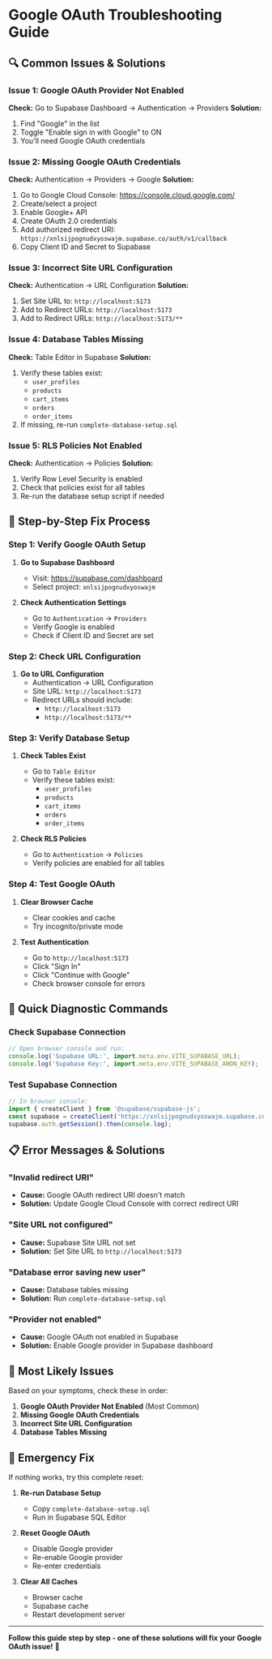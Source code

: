 # Google OAuth Troubleshooting Guide

## 🔍 **Common Issues & Solutions**

### **Issue 1: Google OAuth Provider Not Enabled**

**Check:** Go to Supabase Dashboard → Authentication → Providers
**Solution:** 
1. Find "Google" in the list
2. Toggle "Enable sign in with Google" to ON
3. You'll need Google OAuth credentials

### **Issue 2: Missing Google OAuth Credentials**

**Check:** Authentication → Providers → Google
**Solution:**
1. Go to Google Cloud Console: https://console.cloud.google.com/
2. Create/select a project
3. Enable Google+ API
4. Create OAuth 2.0 credentials
5. Add authorized redirect URI: `https://xnlsijpognudxyoswajm.supabase.co/auth/v1/callback`
6. Copy Client ID and Secret to Supabase

### **Issue 3: Incorrect Site URL Configuration**

**Check:** Authentication → URL Configuration
**Solution:**
1. Set Site URL to: `http://localhost:5173`
2. Add to Redirect URLs: `http://localhost:5173`
3. Add to Redirect URLs: `http://localhost:5173/**`

### **Issue 4: Database Tables Missing**

**Check:** Table Editor in Supabase
**Solution:**
1. Verify these tables exist:
   - `user_profiles`
   - `products`
   - `cart_items`
   - `orders`
   - `order_items`
2. If missing, re-run `complete-database-setup.sql`

### **Issue 5: RLS Policies Not Enabled**

**Check:** Authentication → Policies
**Solution:**
1. Verify Row Level Security is enabled
2. Check that policies exist for all tables
3. Re-run the database setup script if needed

## 🚀 **Step-by-Step Fix Process**

### **Step 1: Verify Google OAuth Setup**

1. **Go to Supabase Dashboard**
   - Visit: https://supabase.com/dashboard
   - Select project: `xnlsijpognudxyoswajm`

2. **Check Authentication Settings**
   - Go to `Authentication` → `Providers`
   - Verify Google is enabled
   - Check if Client ID and Secret are set

### **Step 2: Check URL Configuration**

1. **Go to URL Configuration**
   - Authentication → URL Configuration
   - Site URL: `http://localhost:5173`
   - Redirect URLs should include:
     - `http://localhost:5173`
     - `http://localhost:5173/**`

### **Step 3: Verify Database Setup**

1. **Check Tables Exist**
   - Go to `Table Editor`
   - Verify these tables exist:
     - `user_profiles`
     - `products`
     - `cart_items`
     - `orders`
     - `order_items`

2. **Check RLS Policies**
   - Go to `Authentication` → `Policies`
   - Verify policies are enabled for all tables

### **Step 4: Test Google OAuth**

1. **Clear Browser Cache**
   - Clear cookies and cache
   - Try incognito/private mode

2. **Test Authentication**
   - Go to `http://localhost:5173`
   - Click "Sign In"
   - Click "Continue with Google"
   - Check browser console for errors

## 🔧 **Quick Diagnostic Commands**

### **Check Supabase Connection**
```javascript
// Open browser console and run:
console.log('Supabase URL:', import.meta.env.VITE_SUPABASE_URL);
console.log('Supabase Key:', import.meta.env.VITE_SUPABASE_ANON_KEY);
```

### **Test Supabase Connection**
```javascript
// In browser console:
import { createClient } from '@supabase/supabase-js';
const supabase = createClient('https://xnlsijpognudxyoswajm.supabase.co', 'eyJhbGciOiJIUzI1NiIsInR5cCI6IkpXVCJ9.eyJpc3MiOiJzdXBhYmFzZSIsInJlZiI6InhubHNpanBvZ251ZHh5b3N3YWptIiwicm9sZSI6ImFub24iLCJpYXQiOjE3NTg0NzkxMzIsImV4cCI6MjA3NDA1NTEzMn0.7Oh90h9o3VUrsfVSYgP9h856Ve0yow76B1oXlK-l1Fs');
supabase.auth.getSession().then(console.log);
```

## 📋 **Error Messages & Solutions**

### **"Invalid redirect URI"**
- **Cause:** Google OAuth redirect URI doesn't match
- **Solution:** Update Google Cloud Console with correct redirect URI

### **"Site URL not configured"**
- **Cause:** Supabase Site URL not set
- **Solution:** Set Site URL to `http://localhost:5173`

### **"Database error saving new user"**
- **Cause:** Database tables missing
- **Solution:** Run `complete-database-setup.sql`

### **"Provider not enabled"**
- **Cause:** Google OAuth not enabled in Supabase
- **Solution:** Enable Google provider in Supabase dashboard

## 🎯 **Most Likely Issues**

Based on your symptoms, check these in order:

1. **Google OAuth Provider Not Enabled** (Most Common)
2. **Missing Google OAuth Credentials**
3. **Incorrect Site URL Configuration**
4. **Database Tables Missing**

## 🚨 **Emergency Fix**

If nothing works, try this complete reset:

1. **Re-run Database Setup**
   - Copy `complete-database-setup.sql`
   - Run in Supabase SQL Editor

2. **Reset Google OAuth**
   - Disable Google provider
   - Re-enable Google provider
   - Re-enter credentials

3. **Clear All Caches**
   - Browser cache
   - Supabase cache
   - Restart development server

---

**Follow this guide step by step - one of these solutions will fix your Google OAuth issue!** 🔧
